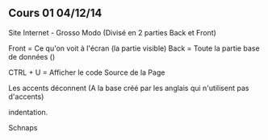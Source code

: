 ## Cours 01 04/12/14 ##

Site Internet - Grosso Modo (Divisé en 2 parties Back et Front)

Front = Ce qu'on voit à l'écran (la partie visible)
Back = Toute la partie base de données ()

CTRL + U = Afficher le code Source de la Page


Les accents déconnent (A la base créé par les anglais qui n'utilisent pas d'accents)

indentation.

Schnaps